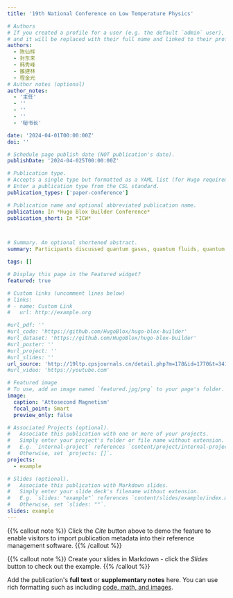 ```yaml
---
title: '19th National Conference on Low Temperature Physics'

# Authors
# If you created a profile for a user (e.g. the default `admin` user), write the username (folder name) here
# and it will be replaced with their full name and linked to their profile.
authors:
  - 陈仙辉
  - 封东来
  - 韩秀峰
  - 雒建林
  - 程金光
# Author notes (optional)
author_notes:
  - '主任'
  - ''
  - ''
  - ''
  - '秘书长'

date: '2024-04-01T00:00:00Z'
doi: ''

# Schedule page publish date (NOT publication's date).
publishDate: '2024-04-025T00:00:00Z'

# Publication type.
# Accepts a single type but formatted as a YAML list (for Hugo requirements).
# Enter a publication type from the CSL standard.
publication_types: ['paper-conference']

# Publication name and optional abbreviated publication name.
publication: In *Hugo Blox Builder Conference*
publication_short: In *ICW*



# Summary. An optional shortened abstract.
summary: Participants discussed quantum gases, quantum fluids, quantum solids, and related macroscopic quantum phenomena; superconductivity, strongly correlated electron systems, and quantum phase transitions; the magnetism of solids and their surfaces/interfaces, spintronics, the properties of multiferroic materials, and thermal properties; the properties of low-dimensional materials and nanodevices, topological insulators/Dirac semimetals, quantum transport, quantum computing, low-temperature experimental techniques, and applications, demonstrating the broad application prospects of low-temperature physics research.

tags: []

# Display this page in the Featured widget?
featured: true

# Custom links (uncomment lines below)
# links:
# - name: Custom Link
#   url: http://example.org

#url_pdf: ''
#url_code: 'https://github.com/HugoBlox/hugo-blox-builder'
#url_dataset: 'https://github.com/HugoBlox/hugo-blox-builder'
#url_poster: ''
#url_project: ''
#url_slides: ''
url_source: 'http://19ltp.cpsjournals.cn/detail.php?m=178&id=1770&t=3417'
#url_video: 'https://youtube.com'

# Featured image
# To use, add an image named `featured.jpg/png` to your page's folder.
image:
  caption: 'Attosecond Magnetism'
  focal_point: Smart
  preview_only: false

# Associated Projects (optional).
#   Associate this publication with one or more of your projects.
#   Simply enter your project's folder or file name without extension.
#   E.g. `internal-project` references `content/project/internal-project/index.md`.
#   Otherwise, set `projects: []`.
projects:
  - example

# Slides (optional).
#   Associate this publication with Markdown slides.
#   Simply enter your slide deck's filename without extension.
#   E.g. `slides: "example"` references `content/slides/example/index.md`.
#   Otherwise, set `slides: ""`.
slides: example
---
```


{{% callout note %}}
Click the _Cite_ button above to demo the feature to enable visitors to import publication metadata into their reference management software.
{{% /callout %}}

{{% callout note %}}
Create your slides in Markdown - click the _Slides_ button to check out the example.
{{% /callout %}}

Add the publication's **full text** or **supplementary notes** here. You can use rich formatting such as including [code, math, and images](https://docs.hugoblox.com/content/writing-markdown-latex/).
